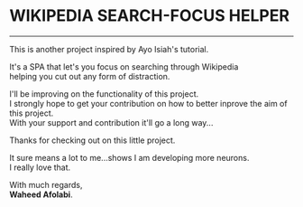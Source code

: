 <h1>WIKIPEDIA SEARCH-FOCUS HELPER</h1>
<hr>
<p>This is another project inspired by Ayo Isiah's tutorial.</p>

<p>It's a SPA that let's you focus on searching through Wikipedia<br>
helping you cut out any form of distraction.</p>

<p>I'll be improving on the functionality of this project.<br>
I strongly hope to get your contribution on how to better inprove the aim of this project.<br>
With your support and contribution it'll go a long way...</p>

<p>Thanks for checking out on this little project.</p>

<p>It sure means a lot to me...shows I am developing more neurons.<br>
I really love that.</p>

<p>With much regards,<br>
<strong>Waheed Afolabi</strong>.


